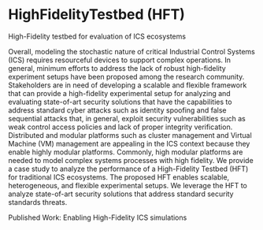 # HighFidelityTestbed (HFT)
High-Fidelity testbed for evaluation of ICS ecosystems

Overall, modeling the stochastic nature of critical Industrial Control Systems (ICS) requires resourceful devices to support complex operations. In general, minimum efforts to address the lack of robust high-fidelity experiment setups have been proposed among the research community. Stakeholders are in need of developing a scalable and flexible framework that can provide a high-fidelity experimental setup for analyzing and evaluating state-of-art security solutions that have the capabilities to address standard cyber attacks such as identity spoofing and false sequential attacks that, in general, exploit security vulnerabilities such as weak control access policies and lack of proper integrity verification. Distributed and modular platforms such as cluster management and Virtual Machine (VM) management are appealing in the ICS context because they enable highly modular platforms. Commonly, high modular platforms are needed to model complex systems processes with high fidelity. We provide a case study to analyze the performance of a High-Fidelity Testbed (HFT) for traditional ICS ecosystems. The proposed HFT enables scalable, heterogeneous, and flexible experimental setups. We leverage the HFT to analyze state-of-art security solutions that address standard security standards threats.

Published Work: Enabling High-Fidelity ICS simulations
